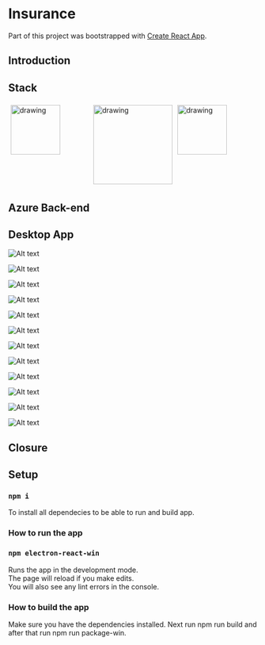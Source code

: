 # Insurance

Part of this project was bootstrapped with [Create React App](https://github.com/facebook/create-react-app).

## Introduction

## Stack

<div style="display: flex">
    <img style="flex: 33.33%; padding: 5px; cursor: unset;" src="readmepictures/azurefunctions.svg" alt="drawing" width="100"/>
    <img style="flex: 33.33%; padding: 5px; cursor: unset;" src="readmepictures/react.svg" alt="drawing" width="160"/>
    <img style="flex: 33.33%; padding: 5px; cursor: unset;" src="readmepictures/electronjs.PNG" alt="drawing" width="100"/>
</div>


## Azure Back-end

## Desktop App

![Alt text](readmepictures/Home.PNG)

![Alt text](readmepictures/Customers.PNG)

![Alt text](readmepictures/Vendors.PNG)

![Alt text](readmepictures/Customer.PNG)

![Alt text](readmepictures/Vendor.PNG)

![Alt text](readmepictures/Customer_Invoice.PNG)

![Alt text](readmepictures/Customer_Policies.PNG)

![Alt text](readmepictures/Customer_Policies_Modal1.PNG)

![Alt text](readmepictures/Customer_Policies_Modal2.PNG)

![Alt text](readmepictures/Customer_Census.PNG)

![Alt text](readmepictures/Customer_Census_Modal.PNG)

![Alt text](readmepictures/Vendor_Bill_Modal.PNG)

## Closure

## Setup

### `npm i`

To install all dependecies to be able to run and build app.

### How to run the app

### `npm electron-react-win`

Runs the app in the development mode.\
The page will reload if you make edits.\
You will also see any lint errors in the console.

### How to build the app

Make sure you have the dependencies installed. Next run npm run build and after that run npm run package-win.
